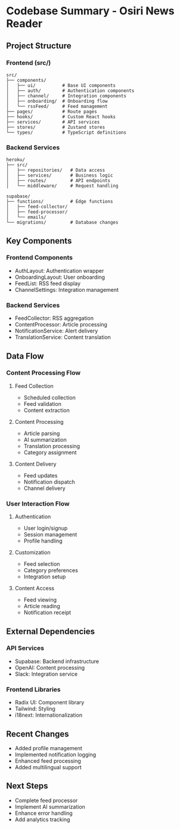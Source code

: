 # Codebase Summary - Osiri News Reader

## Project Structure

### Frontend (src/)

```
src/
├── components/
│   ├── ui/          # Base UI components
│   ├── auth/        # Authentication components
│   ├── channel/     # Integration components
│   ├── onboarding/  # Onboarding flow
│   └── rssFeed/     # Feed management
├── pages/           # Route pages
├── hooks/           # Custom React hooks
├── services/        # API services
├── stores/          # Zustand stores
└── types/           # TypeScript definitions
```

### Backend Services

```
heroku/
├── src/
│   ├── repositories/   # Data access
│   ├── services/       # Business logic
│   ├── routes/         # API endpoints
│   └── middleware/     # Request handling

supabase/
├── functions/          # Edge functions
│   ├── feed-collector/
│   ├── feed-processor/
│   └── emails/
└── migrations/         # Database changes
```

## Key Components

### Frontend Components

- AuthLayout: Authentication wrapper
- OnboardingLayout: User onboarding
- FeedList: RSS feed display
- ChannelSettings: Integration management

### Backend Services

- FeedCollector: RSS aggregation
- ContentProcessor: Article processing
- NotificationService: Alert delivery
- TranslationService: Content translation

## Data Flow

### Content Processing Flow

1. Feed Collection

   - Scheduled collection
   - Feed validation
   - Content extraction

2. Content Processing

   - Article parsing
   - AI summarization
   - Translation processing
   - Category assignment

3. Content Delivery
   - Feed updates
   - Notification dispatch
   - Channel delivery

### User Interaction Flow

1. Authentication

   - User login/signup
   - Session management
   - Profile handling

2. Customization

   - Feed selection
   - Category preferences
   - Integration setup

3. Content Access
   - Feed viewing
   - Article reading
   - Notification receipt

## External Dependencies

### API Services

- Supabase: Backend infrastructure
- OpenAI: Content processing
- Slack: Integration service

### Frontend Libraries

- Radix UI: Component library
- Tailwind: Styling
- i18next: Internationalization

## Recent Changes

- Added profile management
- Implemented notification logging
- Enhanced feed processing
- Added multilingual support

## Next Steps

- Complete feed processor
- Implement AI summarization
- Enhance error handling
- Add analytics tracking
